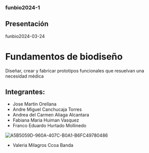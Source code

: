 ### funbio2024-1

## Presentación



funbio2024-03-24

# Fundamentos de biodiseño
Diseñar, crear y fabricar prototipos funcionales que resuelvan una necesidad médica
## Integrantes:
- Jose Martin Orellana
- Andre Miguel Canchucaja Torres
- Andrea del Carmen Aliaga Alcantara
- Fabiana Maria Huiman Vasquez
- Franco Eduardo Hurtado Mollinedo

 ![A5B5059D-960A-407C-B0A1-B6FC49780486](https://github.com/francoehm/funbio2024-1/assets/164529414/810f810b-572f-49b8-a6ec-9100f8340983)

- Valeria Milagros Ccoa Banda
